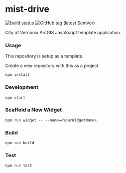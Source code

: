 # mist-drive

[![build status][travis-img]][travis-url] ![GitHub tag (latest SemVer)](https://img.shields.io/github/v/tag/CityOfVernonia/mist-drive?color=success&style=flat-square)

[travis-img]: https://img.shields.io/travis/CityOfVernonia/mist-drive/main.svg?style=flat-square
[travis-url]: https://travis-ci.com/CityOfVernonia/mist-drive

City of Vernonia ArcGIS JavaScript template application.

### Usage

This repository is setup as a template.

Create a new repository with this as a project.

```shell
npm install
```

### Development

```shell
npm start
```

### Scaffold a New Widget

```shell
npm run widget -- --name=<YourWidgetName>
```

### Build

```shell
npm run build
```

### Test

```shell
npm run test
```
